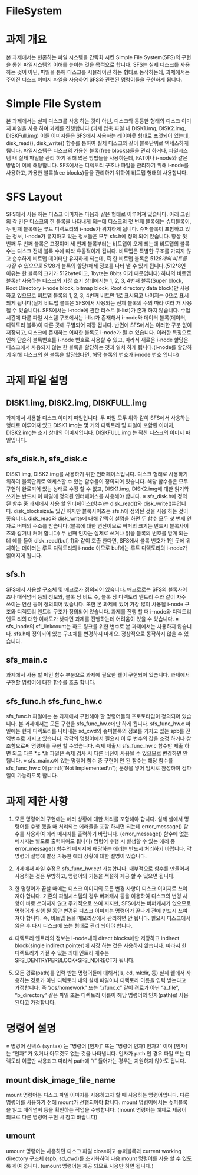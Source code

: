 FileSystem
==============
# 과제 개요

본 과제에서는 현존하는 파일 시스템을 간략화 시킨 Simple File System(SFS)의 구현을 통한
파일시스템의 이해를 높이는 것을 목적으로 합니다. SFS는 실제 디스크를 사용 하는 것이 아닌, 파일을
통해 디스크를 시뮬레이션 하는 형태로 동작하는데, 과제에서는 주어진 디스크 이미지 파일을 사용하여
SFS와 관련된 명령어들을 구현하게 됩니다.

# Simple File System

본 과제에서는 실제 디스크를 사용 하는 것이 아닌, 디스크와 동등한 형태의 디스크 이미지 파일을
사용 하여 과제를 진행합니다.(과제 압축 파일 내 DISK1.img, DISK2.img, DISKFull.img) 이들 이미지들은
SFS에서 사용하는 레이아웃 형태로 포맷되어 있는데, disk_read(), disk_write() 함수를 통하여 실제
디스크와 같이 블록단위로 엑세스하게 됩니다. 파일시스템은 디스크의 가용한 블록(free blocks)들을 관리
하거나, 파일시스템 내 실제 파일을 관리 하기 위해 많은 방법들을 사용하는데, FAT이나 i-node와 같은
방법이 이에 해당합니다. SFS에서는 디렉토리 구조나 파일을 관리하기 위해 i-node를 사용하고, 가용한
블록(free blocks)들을 관리하기 위하여 비트맵 형태의 사용합니다. 

# SFS Layout

SFS에서 사용 하는 디스크 이미지는 다음과 같은 형태로 이루어져 있습니다. 아래 그림의 각 칸은
디스크의 한 블록을 나타내게 되는데 디스크의 첫 번째 블록에는 슈퍼블록이, 두 번째 블록에는 루트
디렉토리의 i-node가 위치하게 됩니다. 슈퍼블록이 포함하고 있는 정보, i-node가 유지하고 있는 정보들은
모두 sfs.h에 정의 되어 있습니다. 항상 첫 번째 두 번째 블록은 고정이며 세 번째 블록부터는 비트맵이
오게 되는데 비트맵의 블록 수는 디스크 전체 블록 수에 따라 유동적이게 됩니다. 비트맵은 특별한 구조를
가지지 않고 순수하게 비트맵 데이터만 유지하게 되는데, 즉 한 비트맵 블록은 512*8개의 비트를 가질 수
있으므로 512*8개 블록의 할당/해제 정보를 나타 낼 수 있게 됩니다.(512*8인 이유는 한 블록의
크기가 512byte이고, 1byte는 8bits 이기 때문입니다) 하나의 비트맵 블록만 사용하는 디스크의 가장
초기 상태에서는 1, 2, 3, 4번째 블록(Super block, Root Directory i-node block, bitmap block, Root
directory data block)만 사용 하고 있으므로 비트맵 블록의 1, 2, 3, 4번째 비트만 1로 표시되고 
나머지는 0으로 표시되게 됩니다(실제 비트맵 블록은 SFS에서 사용되는 전체 블록의 수의 따라 여러
개 사용 될 수 있습니다). SFS에서는 i-node에 관한 리스트 (i-list)가 존재 하지 않습니다. 수업시간에 다룬 파일 시스템 구조에서는 i-list가 존재해서 i-node와 데이터 블록(데이터, 디렉토리 블록)이 다른 곳에 구별되어 저장 됩니다. 반면에 SFS에서는 이러한 구분 없이 저장되고, 디스크에 존재하는 어떠한 블록도 i-node가 될 수 있습니다. 이러한 특징으로 인해 단순히
블록번호를 i-node 번호로 사용할 수 있고, 따라서 새로운 i-node 할당은 디스크에서 사용되지 않는
한 블록을 할당하는 것과 일치 하게 됩니다.(i-node를 할당하기 위해 디스크의 한 블록을
할당했다면, 해당 블록의 번호가 i-node 번호 입니다)

# 과제 파일 설명

## DISK1.img, DISK2.img, DISKFULL.img
과제에서 사용할 디스크 이미지 파일입니다. 두 파일 모두 위와 같이 SFS에서 사용하는 형태로
이루어져 있고 DISK1.img는 몇 개의 디렉토리 및 파일이 포함된 이미지, DISK2.img는 초기 상태의
이미지입니다. DISKFULL.img 는 꽉찬 디스크의 이미지 파일입니다.

## sfs_disk.h, sfs_disk.c
DISK1.img, DISK2.img를 사용하기 위한 인터페이스입니다. 디스크 형태로 사용하기 위하여 블록단위로
엑세스할 수 있는 함수들이 정의되어 있습니다. 해당 함수들은 모두 구현이 완료되어 있는 상태로 수정
할 수 없고, DISK1.img, DISK2.img에 대한 읽기와 쓰기는 반드시 이 파일에 정의된 인터페이스를
사용해야 합니다. ※ sfs_disk.h에 정의된 함수 중 과제에서 사용 할 인터페이스(함수)는 disk_read()와
disk_write()뿐입니다. disk_blocksize도 있긴 하지만 블록사이즈는 sfs.h에 정의된 것을 사용 하는 것이
좋습니다. disk_read와 disk_write에 대해 간략히 설명을 하면 두 함수 모두 첫 번째 인자로 버퍼의
주소를 받습니다.(블록에 대한 연산이므로 버퍼의 크기는 반드시 블록사이즈와 같거나 커야 합니다) 두
번째 인자는 실제로 쓰거나 읽을 블록의 번호를 받게 되는데 예를 들어 disk_read(buf, 1)와 같이 호출
한다면, SFS에서 블록 번호가 1인 곳에 위치하는 데이터는 루트 디렉토리의 i-node 이므로 buf에는
루트 디렉토리의 i-node가 읽어지게 됩니다.

## sfs.h
SFS에서 사용할 구조체 및 매크로가 정의되어 있습니다. 매크로로는 SFS의 블록사이즈나 매직넘버 등의
정보와, 블록 당 비트 수, 블록 당 디렉토리 엔트리 수와 같이 자주 쓰이는 연산 등이 정의되어
있습니다. 또한 본 과제에 있어 가장 많이 사용될 i-node 구조와 디렉토리 엔트리 구조가 정의되어
있습니다. 과제를 진행 할 때 i-node와 디렉토리 엔트 리의 대한 이해도가 낮다면 과제를 진행하는데
어려움이 있을 수 있습니다. ※ sfs_inode의 sfi_linkcount는 하드 링크를 위한 변수로 본 과제에서는 사용하지 않습니다. sfs.h에
정의되어 있는 구조체를 변경하지 마세요. 정상적으로 동작하지 않을 수 있습니다.

## sfs_main.c
과제에서 사용 할 메인 함수 부분으로 과제에 필요한 쉘이 구현되어 있습니다. 과제에서 구현할
명령어에 대한 함수를 호출 합니다.

## sfs_func.h sfs_func_hw.c
sfs_func.h 파일에는 본 과제에서 구현해야 할 명령어들의 프로토타입이 정의되어 있습 니다. 본
과제에서는 모든 구현을 sfs_func_hw.c에만 하게 됩니다. sfs_func_hw.c 파일에는 현재 디렉토리를
나타내는 sd_cwd와 슈퍼블록의 정보를 가지고 있는 spb를 전역변수로 가지고 있습니다. 각각의
명령어에서 필요시 이 두 변수의 값을 조정 하거나 참조함으로써 명령어를 구현 할 수있습니다. 숙제
제출시 sfs_func_hw.c 함수만 제출 하면 되고 다른 *.c *.h 파일은 숙제 검사 시 다른 버전이 사용될
수 있으므로 변경하면 안 됩니다. ※ sfs_main.c에 있는 명령어 함수 중 구현이 안 된 함수는 해당 함수를 sfs_func_hw.c 에
printf(“Not Implemented\n”); 문장을 넣어 임시로 완성하여 컴파일이 가능하도록 합니다.

# 과제 제한 사항
1. 모든 명령어의 구현에는 에러 상황에 대한 처리를 포함해야 합니다. 실제 쉘에서 명령어를 수행
했을 때 처리되는 에러들을 포함 하시면 되는데 error_message() 함수를 사용하여 에러 메시지를
출력하기 바랍니다. (error_message() 함수에 없는 메시지는 별도로 출력하여도 됩니다) 명령어
수행 시 발생할 수 있는 에러 중 error_message() 함수의 메시지에 해당하는 에러는 반드시
처리하기 바랍니다. 각 명령어 설명에 발생 가능한 에러 상황에 대한 설명이 있습니다. 

2. 과제에서 파일 수정은 sfs_func_hw.c만 가능합니다. 내부적으로 함수를 만들어서 사용하는 것은
무방하고, 명령어의 기능을 적절히 제공 할 수 있으면 됩니다. 

3. 한 명령어가 끝날 때에는 디스크 이미지의 모든 변경 사항이 디스크 이미지로 쓰여 져야
합니다. 기존의 파일시스템의 경우 버퍼캐시 등을 이용하여 디스크의 변경 사항이 바로 쓰여지지
않고 주기적으로 쓰여 지지만, SFS에서는 버퍼캐시가 없으므로 명령어가 실행 될 동안 변경된
디스크 이미지는 명령어가 끝나기 전에 반드시 쓰여져야 합니다. 즉, 비트맵 등을 메모리상에서
관리하면 안 됩니다. 필요시 디스크에서 읽은 후 다시 디스크에 쓰는 형태로 관리 되어야 합니다. 

4. 디렉토리 엔트리의 정보는 i-node내의 direct blocks에만 저장하고 indirect block(single indirect
pointer)에 저장 하는 것은 사용하지 않습니다. 따라서 한 디렉토리가 가질 수 있는 최대 엔트리
개수는 SFS_DENTRYPERBLOCK*SFS_NDIRECT가 됩니다. 

5. 모든 경로(path)를 입력 받는 명령어들에 대해서(ls, cd, mkdir, 등) 실제 쉘에서 사용하는 경로가
아닌 디렉토리 내의 실제 파일이나 디렉토리 이름을 입력 받는다고 가정합니다. 즉
“/os/homework” 또는 “./func.c” 같이 경로가 아닌 “a_file”, “b_directory” 같은 파일 또는 디렉토리
이름이 해당 명령어의 인자(path)로 사용된다고 가정합니다. 

# 명령어 설명
※ 명령어 신택스 (syntax) 는 “명령어 [인자]” 또는 “명령어 인자1 인자2” 이며 [인자]는 “인자” 가 있거나 아무것도 없는 것을 나타냅니다. 인자가 path 인 경우 파일 또는 디렉토리
이름만 사용되고 따라서 path에 “/” 들어가는 경우는 지원하지 않아도 됩니다.

## mount disk_image_file_name
mount 명령어는 디스크 파일 이미지를 사용하고자 할 때 사용하는 명령어입니다. 다른 명령어를
사용하기 전에 mount가 선행되어야 합니다. mount 명령어에서는 슈퍼블록을 읽고 매직넘버 등을
확인하는 작업을 수행합니다. (mount 명령어는 예제로 제공이 되므로 다른 명령어 구현 시 참고
바랍니다)

## umount
umount 명령어는 사용하던 디스크 파일 close하고 슈퍼블록과 current working directory 구조체
(spb, sd_cwd)를 초기화하여 다음 mount 명령어를 사용 할 수 있도록 하여 줍니다. (umount
명령어는 제공 되므로 사용만 하면 됩니다.)
